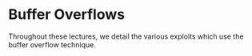 # Buffer Overflows

Throughout these lectures, we detail the various exploits which use the buffer overflow technique.